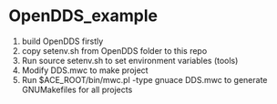# OpenDDS_example

1. build OpenDDS firstly
2. copy setenv.sh from OpenDDS folder to this repo
3. Run source setenv.sh to set environment variables (tools)
4. Modify DDS.mwc to make project
5. Run $ACE_ROOT/bin/mwc.pl -type gnuace DDS.mwc to generate GNUMakefiles for all projects